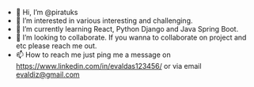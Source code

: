- 👋 Hi, I’m @piratuks
- 👀 I’m interested in various interesting and challenging.
- 🌱 I’m currently learning React, Python Django and Java Spring Boot.
- 💞️ I’m looking to collaborate. If you wanna to collaborate on project and etc please reach me out.
- 📫 How to reach me just ping me a message on https://www.linkedin.com/in/evaldas123456/ or via email evaldiz@gmail.com

<!---
piratuks/piratuks is a ✨ special ✨ repository because its `README.md` (this file) appears on your GitHub profile.
You can click the Preview link to take a look at your changes.
--->
